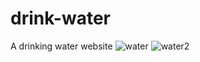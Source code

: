 # drink-water
A drinking water website
![water](https://github.com/JohnnyLouisTech/drink-water/assets/29494723/bae25a00-b913-40b2-8958-e5d53a7570bc)
![water2](https://github.com/JohnnyLouisTech/drink-water/assets/29494723/4c8a8b85-cc57-44b8-bdd7-b91fa40df4a1)
